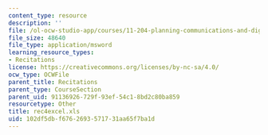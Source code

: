 ```yaml
---
content_type: resource
description: ''
file: /ol-ocw-studio-app/courses/11-204-planning-communications-and-digital-media-fall-2004/102df5dbf6762693571731aa65f7ba1d_rec4excel.xls
file_size: 48640
file_type: application/msword
learning_resource_types:
- Recitations
license: https://creativecommons.org/licenses/by-nc-sa/4.0/
ocw_type: OCWFile
parent_title: Recitations
parent_type: CourseSection
parent_uid: 91136926-729f-93ef-54c1-8bd2c80ba859
resourcetype: Other
title: rec4excel.xls
uid: 102df5db-f676-2693-5717-31aa65f7ba1d
---
```

